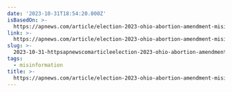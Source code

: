 ```yaml
---
date: '2023-10-31T18:54:20.000Z'
isBasedOn: >-
  https://apnews.com/article/election-2023-ohio-abortion-amendment-misinformation-6b870f06abe5d70e8aa0a535b2e9dd1a
link: >-
  https://apnews.com/article/election-2023-ohio-abortion-amendment-misinformation-6b870f06abe5d70e8aa0a535b2e9dd1a
slug: >-
  2023-10-31-httpsapnewscomarticleelection-2023-ohio-abortion-amendment-misinformation-6b870f06abe5d70e8aa0a535b2e9dd1a
tags:
  - misinformation
title: >-
  https://apnews.com/article/election-2023-ohio-abortion-amendment-misinformation-6b870f06abe5d70e8aa0a535b2e9dd1a
---
```


